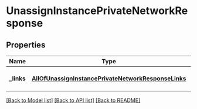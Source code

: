 # UnassignInstancePrivateNetworkResponse

## Properties
Name | Type | Description | Notes
------------ | ------------- | ------------- | -------------
**_links** | [**AllOfUnassignInstancePrivateNetworkResponseLinks**](AllOfUnassignInstancePrivateNetworkResponseLinks.md) | Links for easy navigation. | 

[[Back to Model list]](../../README.md#documentation-for-models) [[Back to API list]](../../README.md#documentation-for-api-endpoints) [[Back to README]](../../README.md)

